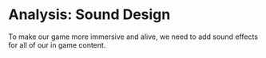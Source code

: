 # Analysis: Sound Design

To make our game more immersive and alive, we need to add sound effects for all of our in game content.
